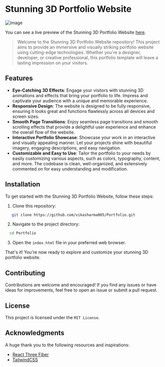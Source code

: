# Stunning 3D Portfolio Website

![image](https://github.com/vikasharma005/Portfolio/assets/93978146/6b25d51b-5130-4a7c-ba8e-123bb44e0e9d)


You can see a live preview of the Stunning 3D Portfolio Website [here](https://portfolio-vikasharma005.vercel.app/).

> Welcome to the Stunning 3D Portfolio Website repository! This project aims to provide an immersive and visually striking portfolio website using cutting-edge technologies. Whether you're a designer, developer, or creative professional, this portfolio template will leave a lasting impression on your visitors.

## Features
- **Eye-Catching 3D Effects**: Engage your visitors with stunning 3D animations and effects that bring your portfolio to life. Impress and captivate your audience with a unique and memorable experience.
- **Responsive Design**: The website is designed to be fully responsive, ensuring it looks great and functions flawlessly across all devices and screen sizes.
- **Smooth Page Transitions**: Enjoy seamless page transitions and smooth scrolling effects that provide a delightful user experience and enhance the overall flow of the website.
- **Interactive Portfolio Showcase**: Showcase your work in an interactive and visually appealing manner. Let your projects shine with beautiful imagery, engaging descriptions, and easy navigation.
- **Customizable and Easy to Use**: Tailor the portfolio to your needs by easily customizing various aspects, such as colors, typography, content, and more. The codebase is clean, well-organized, and extensively commented on for easy understanding and modification.



## Installation
To get started with the Stunning 3D Portfolio Website, follow these steps:

1. Clone this repository:
```bash
   git clone https://github.com/vikasharma005/Portfolio.git
```
2. Navigate to the project directory:
```bash
  cd Portfolio
```
3. Open the `index.html` file in your preferred web browser.
   
That's it! You're now ready to explore and customize your stunning 3D portfolio website.

## Contributing
Contributions are welcome and encouraged! If you find any issues or have ideas for improvements, feel free to open an issue or submit a pull request. 

## License
This project is licensed under the `MIT License`.

## Acknowledgments
A huge thank you to the following resources and inspirations:

- [React Three Fiber](https://docs.pmnd.rs/react-three-fiber/getting-started/introduction)
- [TailwindCSS](https://tailwindcss.com)

